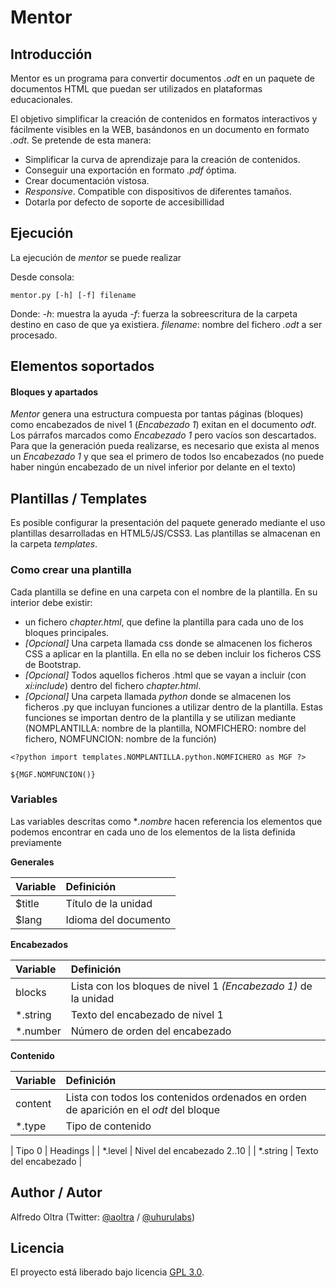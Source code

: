 
# Mentor

## Introducción

Mentor es un programa para convertir documentos *.odt* en un paquete de documentos HTML que puedan ser utilizados en plataformas educacionales. 

El objetivo simplificar la creación de contenidos en formatos interactivos y fácilmente visibles en la WEB, basándonos en un documento en formato *.odt*. Se pretende de esta manera:

* Simplificar la curva de aprendizaje para la creación de contenidos.
* Conseguir una exportación en formato *.pdf* óptima.
* Crear documentación vistosa.
* *Responsive*. Compatible con dispositivos de diferentes tamaños.
* Dotarla por defecto de soporte de accesibillidad

## Ejecución

La ejecución de *mentor* se puede realizar 

Desde consola:

~~~
mentor.py [-h] [-f] filename
~~~

Donde:
    *-h*: muestra la ayuda
    *-f*: fuerza la sobreescritura de la carpeta destino en caso de que ya existiera.
    *filename*: nombre del fichero *.odt* a ser procesado.

## Elementos soportados

#### Bloques y apartados

*Mentor* genera una estructura compuesta por tantas páginas (bloques) como encabezados de nivel 1 (*Encabezado 1*) exitan en el documento *odt*. Los párrafos marcados como *Encabezado 1* pero vacíos son descartados. Para que la generación pueda realizarse, es necesario que exista al menos un *Encabezado 1* y que sea el primero de todos lso encabezados (no puede haber ningún encabezado de un nivel inferior por delante en el texto)

## Plantillas / Templates

Es posible configurar la presentación del paquete generado mediante el uso plantillas desarrolladas en HTML5/JS/CSS3. Las plantillas se almacenan en la carpeta *templates*.

### Como crear una plantilla

Cada plantilla se define en una carpeta con el nombre de la plantilla. En su interior debe existir:

* un fichero *chapter.html*, que define la plantilla para cada uno de los bloques principales.
* *[Opcional]* Una carpeta llamada css donde se almacenen los ficheros CSS a aplicar en la plantilla. En ella no se deben incluir los ficheros CSS de Bootstrap.
* *[Opcional]* Todos aquellos ficheros .html que se vayan a incluir (con *xi:include*) dentro del fichero *chapter.html*.
* *[Opcional]* Una carpeta llamada *python* donde se almacenen los ficheros .py que incluyan funciones a utilizar dentro de la plantilla. Estas funciones se importan dentro de la plantilla y se utilizan mediante (NOMPLANTILLA: nombre de la plantilla, NOMFICHERO: nombre del fichero, NOMFUNCION: nombre de la función)
~~~
<?python import templates.NOMPLANTILLA.python.NOMFICHERO as MGF ?>

${MGF.NOMFUNCION()}
~~~

### Variables

Las variables descritas como **.nombre* hacen referencia los elementos que podemos encontrar en cada uno de los elementos de la lista definida previamente

**Generales**

| Variable | Definición           | 
| :------- | :------------------- | 
| $title   | Título de la unidad  |
| $lang    | Idioma del documento |

**Encabezados**

| Variable | Definición           | 
| :------- | :------------------- | 
| blocks   | Lista con los bloques de nivel 1 *(Encabezado 1)* de la unidad  | 
| *.string   | Texto del encabezado de nivel 1 | 
| *.number   | Número de orden del encabezado | 

**Contenido**

| Variable | Definición           | 
| :------- | :------------------- | 
| content  | Lista con todos los contenidos ordenados en orden de aparición en el *odt* del bloque | 
| *.type   | Tipo de contenido | 

| Tipo 0   | Headings    |
| *.level  | Nivel del encabezado 2..10 | 
| *.string | Texto del encabezado | 

## Author / Autor

Alfredo Oltra (Twitter:  [@aoltra](https://twitter.com/aoltra) / [@uhurulabs](https://twitter.com/uhurulabs))

## Licencia
	
El proyecto está liberado bajo licencia [GPL 3.0](https://www.gnu.org/licenses/gpl-3.0-standalone.html).